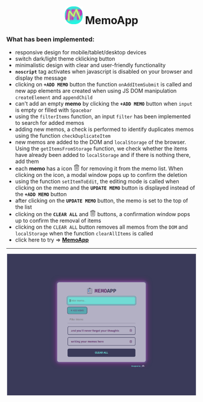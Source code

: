 <h1 align="center"><img src="/images/readme/m_app.gif" alt="Trash can"> MemoApp</h1>
<h3>What has been implemented:</h3>
<ul style="">
    <li>responsive design for mobile/tablet/desktop devices</li>
    <li>switch dark/light theme cklicking button</li>
    <li>minimalistic design with clear and user-friendly functionality</li>
    <li><code><b>noscript</b></code> tag activates when javascript is disabled on your browser and display the message</li>
    <li>clicking on <code><b>+ADD MEMO</b></code> button the function <code>onAddItemSubmit</code> is called and new app elements are created when using JS DOM manipulation <code>createElement</code> and <code>appendСhild</code></li>
    <li>can't add an empty <b>memo</b> by clicking the <code><b>+ADD MEMO</b></code> button when <code>input</code> is empty or filled with <code>Spacebar</code></li>
    <li>using the <code>filterItems</code> function, an input <code>filter</code> has been implemented to search for added memos</li>
    <li>adding new memos, a check is performed to identify duplicates memos using the function <code>checkDuplicateItem</code></li>
    <li>new memos are added to the DOM and <code>localStorage</code> of the browser. Using the <code>getItemsFromStorage</code> function, we check whether the items have already been added to  <code>localStorage</code> and if there is nothing there, add them</li>
    <li>each <b>memo</b> has a icon <img src="/images/readme/trash_can.png" alt="Trash can"> for removing it from the memo list. When clicking on the icon, a modal window pops up to confirm the deletion</li>
    <li>using the function <code>setItemToEdit</code>, the editing mode is called when clicking on the memo and the <code><b>UPDATE MEMO</b></code> button is displayed instead of the <code><b>+ADD MEMO</b></code> button</li> 
    <li>after clicking on the <code><b>UPDATE MEMO</b></code> button, the memo is set to the top of the list</li>
    <li>clicking on the <code><b>CLEAR ALL</b></code> and <img src="/images/readme/trash_can.png" alt="Trash can"> buttons, a confirmation window pops up to confirm the removal of items</li>
    <li>clicking on the <code>CLEAR ALL</code> button removes all memos from the <code>DOM</code> and <code>localStorage</code> when the function <code>clearAllItems</code> is called</li>
    <li>click here to try => <a href="https://bakna2t.github.io/memoapp/" style="font-weight: bold;" target="_blank">MemoApp</a></li>
</ul>
<hr>

<div align="center">
    <p style="width: 500px;">
        <a href="https://bakna2t.github.io/memoapp/"><img src="/images/readme/baner.png" alt="MemoAPP""></a>
    </p>
</div>
